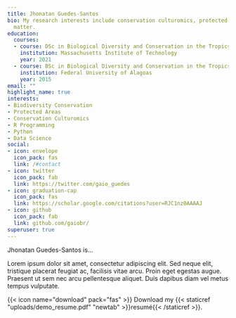 ```yaml
---
title: Jhonatan Guedes-Santos
bio: My research interests include conservation culturomics, protected areas and biodiversity conservation
  matter.
education:
  courses:
  - course: DSc in Biological Diversity and Conservation in the Tropics
    institution: Massachusetts Institute of Technology
    year: 2021
  - course: BSc in Biological Diversity and Conservation in the Tropics
    institution: Federal University of Alagoas
    year: 2015
email: ""
highlight_name: true
interests:
- Biodiversity Conservation
- Protected Areas
- Conservation Culturomics
- R Programming
- Python
- Data Science
social:
- icon: envelope
  icon_pack: fas
  link: /#contact
- icon: twitter
  icon_pack: fab
  link: https://twitter.com/gaio_guedes
- icon: graduation-cap
  icon_pack: fas
  link: https://scholar.google.com/citations?user=RJC1nz0AAAAJ
- icon: github
  icon_pack: fab
  link: github.com/gaiobr/
superuser: true
---
```


Jhonatan Guedes-Santos is...

Lorem ipsum dolor sit amet, consectetur adipiscing elit. Sed neque elit, tristique placerat feugiat ac, facilisis vitae arcu. Proin eget egestas augue. Praesent ut sem nec arcu pellentesque aliquet. Duis dapibus diam vel metus tempus vulputate.

{{< icon name="download" pack="fas" >}} Download my {{< staticref "uploads/demo_resume.pdf" "newtab" >}}resumé{{< /staticref >}}.
